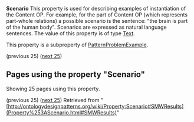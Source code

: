 __Scenario__
This property is used for describing examples of instantiation of the Content OP. For example, for the part of Content OP (which represents part-whole relations) a possible scenario is the sentence: "the brain is part of the human body". Scenarios are expressed as natural language sentences.
The value of this property is of type [Text](../Type/Text.md "Type:Text").


This property is a subproperty of [PatternProblemExample](../Property/PatternProblemExample.md "Property:PatternProblemExample").




  

(previous 25) ([next 25](index.php@title=Property%253AScenario&from=Computer+System.html#SMWResults "Property:Scenario"))
## Pages using the property "Scenario"


Showing 25 pages using this property.


(previous 25) ([next 25](index.php@title=Property%253AScenario&from=Computer+System.html#SMWResults "Property:Scenario"))
Retrieved from "[http://ontologydesignpatterns.org/wiki/Property:Scenario#SMWResults](Property%253AScenario.html#SMWResults)"